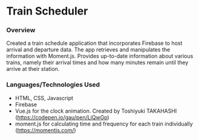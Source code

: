 # Train Scheduler

### Overview
Created a train schedule application that incorporates Firebase to host arrival and departure data. The app retrieves and manipulates the information with Moment.js. Provides up-to-date information about various trains, namely their arrival times and how many minutes remain until they arrive at their station.

### Languages/Technologies Used
- HTML, CSS, Javascript
- Firebase 
- Vue.js for the clock animation. Created by Toshiyuki TAKAHASHI (https://codepen.io/gau/pen/LjQwGp)
- moment.js for calculating time and frequency for each train individually (https://momentjs.com/)
